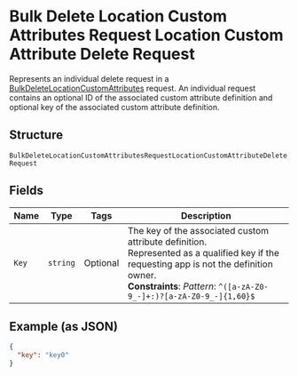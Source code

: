 
# Bulk Delete Location Custom Attributes Request Location Custom Attribute Delete Request

Represents an individual delete request in a [BulkDeleteLocationCustomAttributes](../../doc/api/location-custom-attributes.md#bulk-delete-location-custom-attributes)
request. An individual request contains an optional ID of the associated custom attribute definition
and optional key of the associated custom attribute definition.

## Structure

`BulkDeleteLocationCustomAttributesRequestLocationCustomAttributeDeleteRequest`

## Fields

| Name | Type | Tags | Description |
|  --- | --- | --- | --- |
| `Key` | `string` | Optional | The key of the associated custom attribute definition.<br>Represented as a qualified key if the requesting app is not the definition owner.<br>**Constraints**: *Pattern*: `^([a-zA-Z0-9_-]+:)?[a-zA-Z0-9_-]{1,60}$` |

## Example (as JSON)

```json
{
  "key": "key0"
}
```

